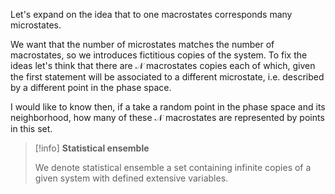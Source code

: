 Let's expand on the idea that to one macrostates corresponds many microstates.

We want that the number of microstates matches the number of macrostates, so we introduces fictitious copies of the system.
To fix the ideas let's think that there are $\mathcal{N}$ macrostates copies each of which, given the first statement will be associated to a different microstate, i.e. described by a different point in the phase space.

I would like to know then, if a take a random point in the phase space and its neighborhood, how many of these $\mathcal{N}$ macrostates are represented by points in this set.




>[!info] **Statistical ensemble**
>
>We denote statistical ensemble a set containing infinite copies of a given system with defined extensive variables.

